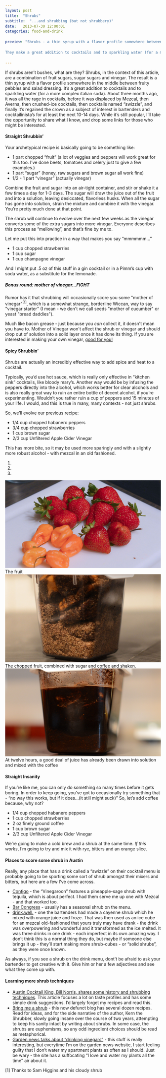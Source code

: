 ```yaml
---
layout: post
title:  "Shrubs"
subtitle:  "...and shrubbing (but not shrubbery)"
date:   2013-07-30 12:00:01
categories: food-and-drink

preview: "Shrubs - a thin syrup with a flavor profile somewhere between fruity pebbles and salad dressing.

They make a great addition to cocktails and to sparkling water (for a more complex italian soda). About three months ago, it was all the rage in cocktails, before it was displaced by Mezcal, then Averna, then crushed-ice cocktails, then cocktails named &#8220;swizzle&#8221;, and finally it&#8217;s regained the crown as a subject of interest in bartenders and cocktailinista&#8217;s for at least the next 10-14 days. While it&#8217;s still popular, I&#8217;ll take the opportunity to share what I know, and drop some links for those who might be interested."
 
---
```


If shrubs aren&#8217;t bushes, what are they? Shrubs, in the context of this article, are a combination of fruit sugars, sugar sugars and vinegar. The result is a thin syrup with a flavor profile somewhere in the middle between fruity pebbles and salad dressing. It&#8217;s a great addition to cocktails and to sparkling water (for a more complex italian soda). About three months ago, it was all the rage in cocktails, before it was displaced by Mezcal, then Averna, then crushed-ice cocktails, then cocktails named &#8220;swizzle&#8221;, and finally it&#8217;s regained the crown as a subject of interest in bartenders and cocktailinista&#8217;s for at least the next 10-14 days. While it&#8217;s still popular, I&#8217;ll take the opportunity to share what I know, and drop some links for those who might be interested.

#### Straight Shrubbin&#8217;

Your archetypical recipe is basically going to be something like:

*   1 part chopped &#8220;fruit&#8221; (a lot of veggies and peppers will work great for this too. I&#8217;ve done beets, tomatoes and celery just to give a few examples.)
*   1 part &#8220;sugar&#8221; (honey, raw sugars and brown sugar all work fine)
*   1/2 - 1 part &#8220;vinegar&#8221; (actually vinegar)

Combine the fruit and sugar into an air-tight container, and stir or shake it a few times a day for 1-3 days. The sugar will draw the juice out of the fruit and into a solution, leaving desiccated, flavorless husks. When all the sugar has gone into solution, strain the mixture and combine it with the vinegar. You&#8217;re pretty much done at that point.

The shrub will continue to evolve over the next few weeks as the vinegar converts some of the extra sugars into more vinegar. Everyone describes this process as &#8220;mellowing&#8221;, and that&#8217;s fine by me to.

Let me put this into practice in a way that makes you say &#8220;mmmmmm&#8230;&#8221;

*   1 cup chopped strawberries
*   1 cup sugar
*   1 cup champagne vinegar

And I might put .5 oz of this stuff in a gin cocktail or in a Pimm&#8217;s cup with soda water, as a substitute for the lemonade.

<aside class='pull pull-right'>

##### Bonus round: mother of vinegar...FIGHT

Rumor has it that shrubbing will occasionally score you some "mother of vinegar"<sup>[1]</sup>, which is a somewhat strange, borderline Wiccan, way to say "vinegar starter" (I mean - we don't we call seeds "mother of cucumber" or yeast "bread daddies").

Much like bacon grease - just because you _can_ collect it, it doesn't mean you have to.  Mother of Vinegar won't affect the shrub or vinegar and should drop out of solution into a solid layer once it has done its thing.  If you are interested in making your own vinegar, [good for you!](http://lmgtfy.com/?q=how+to+make+vinegar+with+mother+of+vinegar)

</aside>

#### Spicy Shrubbin&#8217;

Shrubs are actually an incredibly effective way to add spice and heat to a cocktail.

Typically, you&#8217;d use hot sauce, which is really only effective in &#8220;kitchen sink&#8221; cocktails, like bloody mary&#8217;s. Another way would be by infusing the peppers directly into the alcohol, which works better for clear alcohols and is also really great way to ruin an entire bottle of decent alcohol, if you&#8217;re experimenting. Wouldn&#8217;t you rather ruin a cup of peppers and 15 minutes of your life. I would, and this is true in many, many contexts - not just shrubs.

So, we&#8217;ll evolve our previous recipe:

*   1/4 cup chopped habanero peppers
*   3/4 cup chopped strawberries
*   1 cup brown sugar
*   2/3 cup Unfiltered Apple Cider Vinegar

This has more bite, so it may be used more sparingly and with a slightly more robust alcohol - with mezcal in an old fashioned.

<div class='carousel slide' id='carousel-example-generic'>
  <!-- Indicators -->
  <ol class='carousel-indicators'>
    <li class='active' data-target='#carousel-example-generic' data-slide-to='0' />
    <li data-target='#carousel-example-generic' data-slide-to='1' />
    <li data-target='#carousel-example-generic' data-slide-to='2' />
  </ol>
  <!-- Wrapper for slides -->
  <div class='carousel-inner'>
    <div class='item active'>
	  <img src='/img/shrubs/prep.jpg' />
      <div class='carousel-caption'>
	  	The fruit
      </div>
    </div>
    <div class='item'>
	  <img src='/img/shrubs/plus-zero.jpg' />
      <div class='carousel-caption'>
	  	The chopped fruit, combined with sugar and coffee and shaken.
      </div>
    </div>
    <div class='item'>
	  <img src='/img/shrubs/plus-twelve.jpg' />
      <div class='carousel-caption'>
	  	At twelve hours, a good deal of juice has already been drawn into solution and mixed with the coffee
      </div>
    </div>
  </div>
  <!-- Controls -->
  <a class='left carousel-control' data-slide='prev' href='#carousel-example-generic'>
    <span class='icon-prev' />
  </a>
  <a class='right carousel-control' data-slide='next' href='#carousel-example-generic'>
    <span class='icon-next' />
  </a>
</div>

#### Straight Insanity

If you&#8217;re like me, you can only do something so many times before it gets boring. In order to keep going, you&#8217;ve got to occasionally try something that - &#8220;no way this works, but if it does&#8230;(it still might suck)&#8221; So, let&#8217;s add coffee because, why not?

*   1/4 cup chopped habanero peppers
*   1 cup chopped strawberries
*   2 oz finely ground coffee
*   1 cup brown sugar
*   2/3 cup Unfiltered Apple Cider Vinegar

We&#8217;re going to make a cold brew and a shrub at the same time. _If this works_, I&#8217;m going to try and mix it with rye, bitters and an orange slice.

#### Places to score some shrub in Austin

Really, any place that has a drink called a &#8220;swizzle&#8221; on their cocktail menu is probably going to be sporting some sort of shrub amongst their mixers and bitters, but here are a few I&#8217;ve come across.

*   [Contigo](http://contigoaustin.com) - the &#8220;Vinegaroon&#8221; features a pineapple-sage shrub with tequila, which is about perfect. I had them serve me up one with Mezcal - and that worked too.
*   [Bar Congress](http://congressaustin.com/bar-congress/) - usually has a seasonal shrub on the menu.
*   [drink.well.](http://www.drinkwellaustin.com) - one the bartenders had made a cayenne shrub which he mixed with orange juice and froze. That was then used as an ice cube for an mezcal old-fashioned that yours truly may have drank - the drink was overpowering and wonderful and it transformed as the ice melted. It was three drinks in one drink - each imperfect in its own amazing way. I don&#8217;t think this is a normal thing they do, but maybe if someone else brings it up - they&#8217;ll start making more shrub-cubes - or &#8220;solid shrubs&#8221;, as they were once known.

As always, if you see a shrub on the drink menu, dont&#8217;t be afraid to ask your bartender to get creative with it. Give him or her a few adjectives and see what they come up with.

#### Learning more shrub techniques

*   [Austin Cocktail King, Bill Norris, shares some history and shrubbing techniques](http://badassdigest.com/2013/04/06/your-guide-to-drinking-this-weekend-shrub-cocktails/). This article focuses a lot on taste profiles and has some simple drink suggestions. I&#8217;d largely forget my recipes and read this.
*   [Bring me a shrub](http://bringmeashrub.blogspot.com) - this now defunct blog has several dozen recipes. Read for ideas, and for the side narrative of the author, Kern the Shrubber, slowly going insane over the course of two years, attempting to keep his sanity intact by writing about shrubs. In some case, the shrubs are euphemisms, so any odd ingredient choices should be read as metaphorical.
*   [Garden news talks about &#8220;drinking vinegars&#8221;](http://us4.campaign-archive2.com/?u=0cdf199afdadbc1c8ec932f74&amp;id=ad8729dcb1&amp;e=[UNIQID]) - this stuff is really interesting, but everytime I&#8217;m on the garden news website, I start feeling guilty that I don&#8217;t water my apartment plants as often as I should. Just be wary - the site has a suffocating &#8220;I love and water my plants all the time&#8221; air about it.

<p class="addendum">[1] Thanks to Sam Higgins and his cloudy shrub</p>